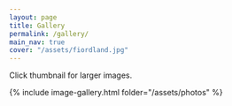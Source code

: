 ```yaml
---
layout: page
title: Gallery
permalink: /gallery/
main_nav: true
cover: "/assets/fiordland.jpg"
---
```


Click thumbnail for larger images.

{% include image-gallery.html folder="/assets/photos" %}
